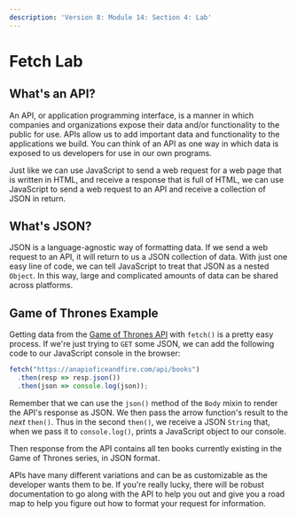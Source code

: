 ```yaml
---
description: 'Version 8: Module 14: Section 4: Lab'
---
```


# Fetch Lab

## What's an API?

An API, or application programming interface, is a manner in which companies and organizations expose their data and/or functionality to the public for use. APIs allow us to add important data and functionality to the applications we build. You can think of an API as one way in which data is exposed to us developers for use in our own programs.

Just like we can use JavaScript to send a web request for a web page that is written in HTML, and receive a response that is full of HTML, we can use JavaScript to send a web request to an API and receive a collection of JSON in return.

## What's JSON?

JSON is a language-agnostic way of formatting data. If we send a web request to an API, it will return to us a JSON collection of data. With just one easy line of code, we can tell JavaScript to treat that JSON as a nested `Object`. In this way, large and complicated amounts of data can be shared across platforms.

## Game of Thrones Example

Getting data from the [Game of Thrones API](https://anapioficeandfire.com) with `fetch()` is a pretty easy process. If we're just trying to `GET` some JSON, we can add the following code to our JavaScript console in the browser:

```javascript
fetch("https://anapioficeandfire.com/api/books")
  .then(resp => resp.json())
  .then(json => console.log(json));
```

Remember that we can use the `json()` method of the `Body` mixin to render the API's response as JSON. We then pass the arrow function's result to the _next_ `then()`. Thus in the second `then()`, we receive a JSON `String` that, when we pass it to `console.log()`, prints a JavaScript object to our console.

Then response from the API contains all ten books currently existing in the Game of Thrones series, in JSON format.

APIs have many different variations and can be as customizable as the developer wants them to be. If you're really lucky, there will be robust documentation to go along with the API to help you out and give you a road map to help you figure out how to format your request for information.
